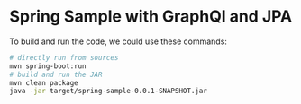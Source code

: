# Spring Sample with GraphQl and JPA

To build and run the code, we could use these commands:

```bash
# directly run from sources
mvn spring-boot:run
# build and run the JAR
mvn clean package
java -jar target/spring-sample-0.0.1-SNAPSHOT.jar
```
